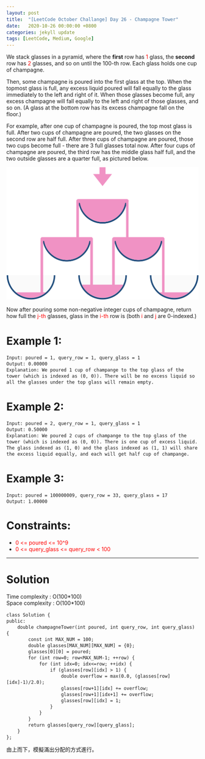 ```yaml
---
layout: post
title:  "[LeetCode October Challange] Day 26 - Champagne Tower"
date:   2020-10-26 00:00:00 +0800
categories: jekyll update
tags: [LeetCode, Medium, Google]
---
```

We stack glasses in a pyramid, where the **first** row has <font color="red">1</font> glass, the **second** row has <font color="red">2</font> glasses, and so on until the 100-th row.  Each glass holds one cup of champagne.  

Then, some champagne is poured into the first glass at the top.  When the topmost glass is full, any excess liquid poured will fall equally to the glass immediately to the left and right of it.  When those glasses become full, any excess champagne will fall equally to the left and right of those glasses, and so on.  (A glass at the bottom row has its excess champagne fall on the floor.)  

For example, after one cup of champagne is poured, the top most glass is full.  After two cups of champagne are poured, the two glasses on the second row are half full.  After three cups of champagne are poured, those two cups become full - there are 3 full glasses total now.  After four cups of champagne are poured, the third row has the middle glass half full, and the two outside glasses are a quarter full, as pictured below.  

![](https://github.com/nshawn4675/nshawn4675.github.io/blob/master/_pic/799_fig.png?raw=true)

Now after pouring some non-negative integer cups of champagne, return how full the <font color="red">j-th</font> glasses, glass in the <font color="red">i-th</font> row is (both <font color="red">i</font> and <font color="red">j</font> are 0-indexed.)  

# Example 1:  
	Input: poured = 1, query_row = 1, query_glass = 1
	Output: 0.00000
	Explanation: We poured 1 cup of champange to the top glass of the tower (which is indexed as (0, 0)). There will be no excess liquid so all the glasses under the top glass will remain empty.

# Example 2:  
	Input: poured = 2, query_row = 1, query_glass = 1
	Output: 0.50000
	Explanation: We poured 2 cups of champange to the top glass of the tower (which is indexed as (0, 0)). There is one cup of excess liquid. The glass indexed as (1, 0) and the glass indexed as (1, 1) will share the excess liquid equally, and each will get half cup of champange.

# Example 3:  
	Input: poured = 100000009, query_row = 33, query_glass = 17
	Output: 1.00000

# Constraints:  
- <font color="red">0 <= poured <= 10^9</font>
- <font color="red">0 <= query_glass <= query_row < 100</font>

______________________  

# Solution  

Time complexity : O(100\*100)  
Space complexity : O(100\*100)  

	class Solution {
	public:
	    double champagneTower(int poured, int query_row, int query_glass) {
	        const int MAX_NUM = 100;
	        double glasses[MAX_NUM][MAX_NUM] = {0};
	        glasses[0][0] = poured;
	        for (int row=0; row<MAX_NUM-1; ++row) {
	            for (int idx=0; idx<=row; ++idx) {
	                if (glasses[row][idx] > 1) {
	                    double overflow = max(0.0, (glasses[row][idx]-1)/2.0);
	                    glasses[row+1][idx] += overflow;
	                    glasses[row+1][idx+1] += overflow;
	                    glasses[row][idx] = 1;
	                }
	            }
	        }
	        return glasses[query_row][query_glass];
	    }
	};

由上而下，模擬滿出分配的方式進行。  